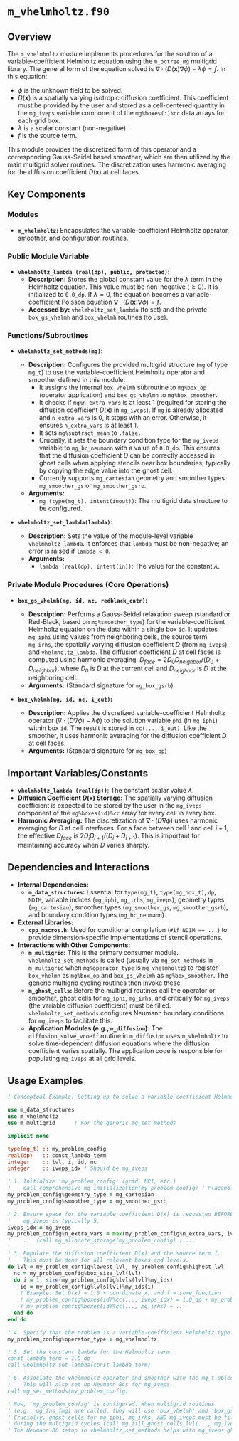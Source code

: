 # `m_vhelmholtz.f90`

## Overview

The `m_vhelmholtz` module implements procedures for the solution of a variable-coefficient Helmholtz equation using the `m_octree_mg` multigrid library. The general form of the equation solved is $\nabla \cdot (D(\mathbf{x}) \nabla \phi) - \lambda \phi = f$. In this equation:
- $\phi$ is the unknown field to be solved.
- $D(\mathbf{x})$ is a spatially varying isotropic diffusion coefficient. This coefficient must be provided by the user and stored as a cell-centered quantity in the `mg_iveps` variable component of the `mg%boxes(:)%cc` data arrays for each grid box.
- $\lambda$ is a scalar constant (non-negative).
- $f$ is the source term.

This module provides the discretized form of this operator and a corresponding Gauss-Seidel based smoother, which are then utilized by the main multigrid solver routines. The discretization uses harmonic averaging for the diffusion coefficient $D(\mathbf{x})$ at cell faces.

## Key Components

### Modules

- **`m_vhelmholtz`:** Encapsulates the variable-coefficient Helmholtz operator, smoother, and configuration routines.

### Public Module Variable

- **`vhelmholtz_lambda (real(dp), public, protected)`:**
  - **Description:** Stores the global constant value for the $\lambda$ term in the Helmholtz equation. This value must be non-negative ($\ge 0$). It is initialized to `0.0_dp`. If $\lambda = 0$, the equation becomes a variable-coefficient Poisson equation $\nabla \cdot (D(\mathbf{x}) \nabla \phi) = f$.
  - **Accessed by:** `vhelmholtz_set_lambda` (to set) and the private `box_gs_vhelmh` and `box_vhelmh` routines (to use).

### Functions/Subroutines

- **`vhelmholtz_set_methods(mg)`:**
  - **Description:** Configures the provided multigrid structure (`mg` of type `mg_t`) to use the variable-coefficient Helmholtz operator and smoother defined in this module.
    - It assigns the internal `box_vhelmh` subroutine to `mg%box_op` (operator application) and `box_gs_vhelmh` to `mg%box_smoother`.
    - It checks if `mg%n_extra_vars` is at least 1 (required for storing the diffusion coefficient $D(\mathbf{x})$ in `mg_iveps`). If `mg` is already allocated and `n_extra_vars` is 0, it stops with an error. Otherwise, it ensures `n_extra_vars` is at least 1.
    - It sets `mg%subtract_mean` to `.false.`.
    - Crucially, it sets the boundary condition type for the `mg_iveps` variable to `mg_bc_neumann` with a value of `0.0_dp`. This ensures that the diffusion coefficient $D$ can be correctly accessed in ghost cells when applying stencils near box boundaries, typically by copying the edge value into the ghost cell.
    - Currently supports `mg_cartesian` geometry and smoother types `mg_smoother_gs` or `mg_smoother_gsrb`.
  - **Arguments:**
    - `mg (type(mg_t), intent(inout))`: The multigrid data structure to be configured.

- **`vhelmholtz_set_lambda(lambda)`:**
  - **Description:** Sets the value of the module-level variable `vhelmholtz_lambda`. It enforces that `lambda` must be non-negative; an error is raised if `lambda < 0`.
  - **Arguments:**
    - `lambda (real(dp), intent(in))`: The value for the constant $\lambda$.

### Private Module Procedures (Core Operations)

- **`box_gs_vhelmh(mg, id, nc, redblack_cntr)`:**
  - **Description:** Performs a Gauss-Seidel relaxation sweep (standard or Red-Black, based on `mg%smoother_type`) for the variable-coefficient Helmholtz equation on the data within a single box `id`. It updates `mg_iphi` using values from neighboring cells, the source term `mg_irhs`, the spatially varying diffusion coefficient $D$ (from `mg_iveps`), and `vhelmholtz_lambda`. The diffusion coefficient $D$ at cell faces is computed using harmonic averaging: $D_{face} = 2 D_0 D_{neighbor} / (D_0 + D_{neighbor})$, where $D_0$ is $D$ at the current cell and $D_{neighbor}$ is $D$ at the neighboring cell.
  - **Arguments:** (Standard signature for `mg_box_gsrb`)

- **`box_vhelmh(mg, id, nc, i_out)`:**
  - **Description:** Applies the discretized variable-coefficient Helmholtz operator ($\nabla \cdot (D \nabla \phi) - \lambda \phi$) to the solution variable `phi` (in `mg_iphi`) within box `id`. The result is stored in `cc(..., i_out)`. Like the smoother, it uses harmonic averaging for the diffusion coefficient $D$ at cell faces.
  - **Arguments:** (Standard signature for `mg_box_op`)

## Important Variables/Constants

- **`vhelmholtz_lambda (real(dp))`**: The constant scalar value $\lambda$.
- **Diffusion Coefficient $D(\mathbf{x})$ Storage:** The spatially varying diffusion coefficient is expected to be stored by the user in the `mg_iveps` component of the `mg%boxes(id)%cc` array for every cell in every box.
- **Harmonic Averaging:** The discretization of $\nabla \cdot (D \nabla \phi)$ uses harmonic averaging for $D$ at cell interfaces. For a face between cell $i$ and cell $i+1$, the effective $D_{face}$ is $2 D_i D_{i+1} / (D_i + D_{i+1})$. This is important for maintaining accuracy when $D$ varies sharply.

## Dependencies and Interactions

- **Internal Dependencies:**
  - **`m_data_structures`:** Essential for `type(mg_t)`, `type(mg_box_t)`, `dp`, `NDIM`, variable indices (`mg_iphi`, `mg_irhs`, `mg_iveps`), geometry types (`mg_cartesian`), smoother types (`mg_smoother_gs`, `mg_smoother_gsrb`), and boundary condition types (`mg_bc_neumann`).
- **External Libraries:**
  - **`cpp_macros.h`:** Used for conditional compilation (`#if NDIM == ...`) to provide dimension-specific implementations of stencil operations.
- **Interactions with Other Components:**
  - **`m_multigrid`:** This is the primary consumer module. `vhelmholtz_set_methods` is called (usually via `mg_set_methods` in `m_multigrid` when `mg%operator_type` is `mg_vhelmholtz`) to register `box_vhelmh` as `mg%box_op` and `box_gs_vhelmh` as `mg%box_smoother`. The generic multigrid cycling routines then invoke these.
  - **`m_ghost_cells`:** Before the multigrid routines call the operator or smoother, ghost cells for `mg_iphi`, `mg_irhs`, and critically for `mg_iveps` (the variable diffusion coefficient) must be filled. `vhelmholtz_set_methods` configures Neumann boundary conditions for `mg_iveps` to facilitate this.
  - **Application Modules (e.g., `m_diffusion`):** The `diffusion_solve_vcoeff` routine in `m_diffusion` uses `m_vhelmholtz` to solve time-dependent diffusion equations where the diffusion coefficient varies spatially. The application code is responsible for populating `mg_iveps` at all grid levels.

## Usage Examples

```fortran
! Conceptual Example: Setting up to solve a variable-coefficient Helmholtz problem.

use m_data_structures
use m_vhelmholtz
use m_multigrid      ! For the generic mg_set_methods

implicit none

type(mg_t) :: my_problem_config
real(dp)   :: const_lambda_term
integer    :: lvl, i, id, nc
integer    :: iveps_idx ! Should be mg_iveps

! 1. Initialize 'my_problem_config' (grid, MPI, etc.)
!    call comprehensive_mg_initialization(my_problem_config) ! Placeholder
my_problem_config%geometry_type = mg_cartesian
my_problem_config%smoother_type = mg_smoother_gsrb

! 2. Ensure space for the variable coefficient D(x) is requested BEFORE allocation.
!    mg_iveps is typically 5.
iveps_idx = mg_iveps
my_problem_config%n_extra_vars = max(my_problem_config%n_extra_vars, iveps_idx - mg_num_vars + 1)
!    ... (call mg_allocate_storage(my_problem_config) ) ...

! 3. Populate the diffusion coefficient D(x) and the source term f.
!    This must be done for all relevant boxes and levels.
do lvl = my_problem_config%lowest_lvl, my_problem_config%highest_lvl
  nc = my_problem_config%box_size_lvl(lvl)
  do i = 1, size(my_problem_config%lvls(lvl)%my_ids)
    id = my_problem_config%lvls(lvl)%my_ids(i)
    ! Example: Set D(x) = 1.0 + coordinate_x, and f = some_function
    ! my_problem_config%boxes(id)%cc(..., iveps_idx) = 1.0_dp + my_problem_config%boxes(id)%r_min(1) + ...
    ! my_problem_config%boxes(id)%cc(..., mg_irhs) = ...
  end do
end do

! 4. Specify that the problem is a variable-coefficient Helmholtz type.
my_problem_config%operator_type = mg_vhelmholtz

! 5. Set the constant lambda for the Helmholtz term.
const_lambda_term = 1.5_dp
call vhelmholtz_set_lambda(const_lambda_term)

! 6. Associate the vhelmholtz operator and smoother with the mg_t object.
!    This will also set up Neumann BCs for mg_iveps.
call mg_set_methods(my_problem_config)

! Now, 'my_problem_config' is configured. When multigrid routines
! (e.g., mg_fas_fmg) are called, they will use 'box_vhelmh' and 'box_gs_vhelmh'.
! Crucially, ghost cells for mg_iphi, mg_irhs, AND mg_iveps must be filled
! during the multigrid cycles (call mg_fill_ghost_cells_lvl(..., mg_iveps)).
! The Neumann BC setup in vhelmholtz_set_methods helps with mg_iveps ghost cells.
```
